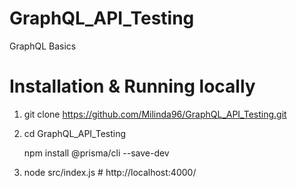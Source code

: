 # GraphQL_API_Testing
GraphQL Basics

# Installation & Running locally

1. git clone https://github.com/Milinda96/GraphQL_API_Testing.git

2. cd GraphQL_API_Testing

   npm install @prisma/cli --save-dev

3. node src/index.js  # http://localhost:4000/

